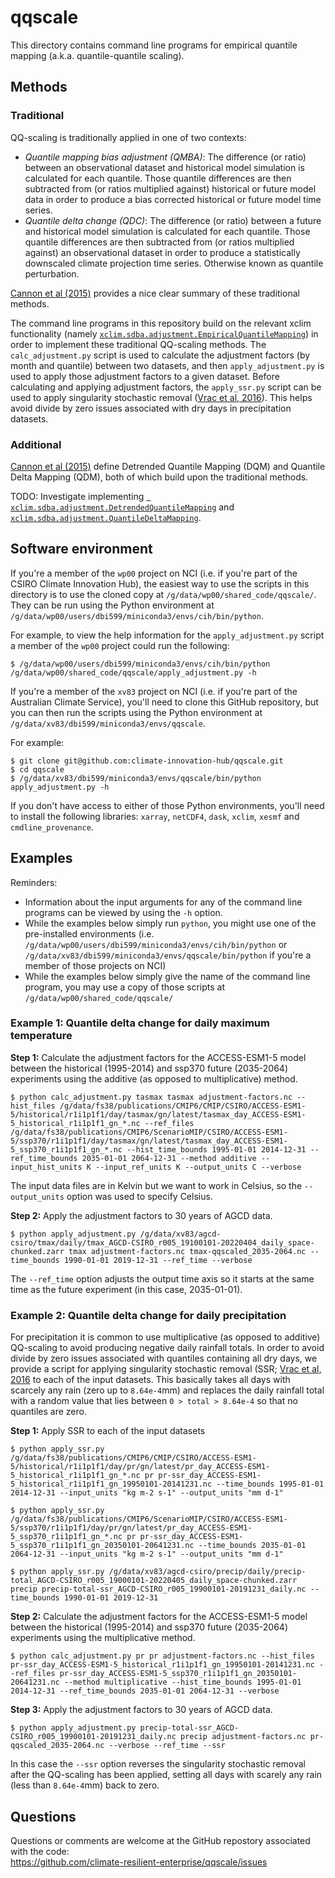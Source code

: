 # qqscale

This directory contains command line programs for empirical quantile mapping (a.k.a. quantile-quantile scaling). 

## Methods

### Traditional

QQ-scaling is traditionally applied in one of two contexts:
- *Quantile mapping bias adjustment (QMBA)*:
  The difference (or ratio) between an observational dataset and historical model simulation is calculated for each quantile.
  Those quantile differences are then subtracted from (or ratios multiplied against) historical or future model data
  in order to produce a bias corrected historical or future model time series.
- *Quantile delta change (QDC)*:
  The difference (or ratio) between a future and historical model simulation is calculated for each quantile.
  Those quantile differences are then subtracted from (or ratios multiplied against) an observational dataset
  in order to produce a statistically downscaled climate projection time series.
  Otherwise known as quantile perturbation.

[Cannon et al (2015)](https://doi.org/10.1175/JCLI-D-14-00754.1) provides a nice clear summary of these traditional methods.

The command line programs in this repository build on the relevant xclim functionality 
(namely [`xclim.sdba.adjustment.EmpiricalQuantileMapping`](https://xclim.readthedocs.io/en/stable/sdba.html))
in order to implement these traditional QQ-scaling methods.
The `calc_adjustment.py` script is used to calculate the adjustment factors (by month and quantile) between two datasets,
and then `apply_adjustment.py` is used to apply those adjustment factors to a given dataset.
Before calculating and applying adjustment factors,
the `apply_ssr.py` script can be used to apply singularity stochastic removal
([Vrac et al, 2016](https://doi.org/10.1002/2015JD024511)).
This helps avoid divide by zero issues associated with dry days in precipitation datasets. 

### Additional

[Cannon et al (2015)](https://doi.org/10.1175/JCLI-D-14-00754.1) define
Detrended Quantile Mapping (DQM) and Quantile Delta Mapping (QDM),
both of which build upon the traditional methods.

TODO: Investigate implementing
[` xclim.sdba.adjustment.DetrendedQuantileMapping`](https://xclim.readthedocs.io/en/stable/sdba.html) and 
[`xclim.sdba.adjustment.QuantileDeltaMapping`](https://xclim.readthedocs.io/en/stable/sdba.html).

## Software environment

If you're a member of the `wp00` project on NCI
(i.e. if you're part of the CSIRO Climate Innovation Hub),
the easiest way to use the scripts in this directory is to use the cloned copy at `/g/data/wp00/shared_code/qqscale/`.
They can be run using the Python environment at `/g/data/wp00/users/dbi599/miniconda3/envs/cih/bin/python`.

For example, to view the help information for the `apply_adjustment.py` script
a member of the `wp00` project could run the following:
```
$ /g/data/wp00/users/dbi599/miniconda3/envs/cih/bin/python /g/data/wp00/shared_code/qqscale/apply_adjustment.py -h
```

If you're a member of the `xv83` project on NCI
(i.e. if you're part of the Australian Climate Service),
you'll need to clone this GitHub repository,
but you can then run the scripts using the Python environment at `/g/data/xv83/dbi599/miniconda3/envs/qqscale`.

For example:
```
$ git clone git@github.com:climate-innovation-hub/qqscale.git
$ cd qqscale
$ /g/data/xv83/dbi599/miniconda3/envs/qqscale/bin/python apply_adjustment.py -h
```

If you don't have access to either of those Python environments,
you'll need to install the following libraries:
`xarray`, `netCDF4`, `dask`, `xclim`, `xesmf`  and `cmdline_provenance`.


## Examples

Reminders:
- Information about the input arguments for any of the command line programs
  can be viewed by using the `-h` option.
- While the examples below simply run `python`,
  you might use one of the pre-installed environments 
  (i.e. `/g/data/wp00/users/dbi599/miniconda3/envs/cih/bin/python` or
  `/g/data/xv83/dbi599/miniconda3/envs/qqscale/bin/python`
  if you're a member of those projects on NCI)
- While the examples below simply give the name of the command line program,
  you may use a copy of those scripts at `/g/data/wp00/shared_code/qqscale/`
  

### Example 1: Quantile delta change for daily maximum temperature

**Step 1:** Calculate the adjustment factors for the ACCESS-ESM1-5 model
between the historical (1995-2014) and ssp370 future (2035-2064) experiments
using the additive (as opposed to multiplicative) method.

```
$ python calc_adjustment.py tasmax tasmax adjustment-factors.nc --hist_files /g/data/fs38/publications/CMIP6/CMIP/CSIRO/ACCESS-ESM1-5/historical/r1i1p1f1/day/tasmax/gn/latest/tasmax_day_ACCESS-ESM1-5_historical_r1i1p1f1_gn_*.nc --ref_files /g/data/fs38/publications/CMIP6/ScenarioMIP/CSIRO/ACCESS-ESM1-5/ssp370/r1i1p1f1/day/tasmax/gn/latest/tasmax_day_ACCESS-ESM1-5_ssp370_r1i1p1f1_gn_*.nc --hist_time_bounds 1995-01-01 2014-12-31 --ref_time_bounds 2035-01-01 2064-12-31 --method additive --input_hist_units K --input_ref_units K --output_units C --verbose
```
The input data files are in Kelvin but we want to work in Celsius,
so the `--output_units` option was used to specify Celsius.

**Step 2:** Apply the adjustment factors to 30 years of AGCD data.

```
$ python apply_adjustment.py /g/data/xv83/agcd-csiro/tmax/daily/tmax_AGCD-CSIRO_r005_19100101-20220404_daily_space-chunked.zarr tmax adjustment-factors.nc tmax-qqscaled_2035-2064.nc --time_bounds 1990-01-01 2019-12-31 --ref_time --verbose
```

The `--ref_time` option adjusts the output time axis
so it starts at the same time as the future experiment (in this case, 2035-01-01).

### Example 2: Quantile delta change for daily precipitation

For precipitation it is common to use multiplicative (as opposed to additive) QQ-scaling
to avoid producing negative daily rainfall totals.
In order to avoid divide by zero issues associated with quantiles containing all dry days,
we provide a script for applying singularity stochastic removal
(SSR; [Vrac et al, 2016](https://doi.org/10.1002/2015JD024511) to each of the input datasets.
This basically takes all days with scarcely any rain (zero up to `8.64e-4`mm)
and replaces the daily rainfall total with a random value that lies between `0 > total > 8.64e-4`
so that no quantiles are zero.

**Step 1:** Apply SSR to each of the input datasets

```
$ python apply_ssr.py /g/data/fs38/publications/CMIP6/CMIP/CSIRO/ACCESS-ESM1-5/historical/r1i1p1f1/day/pr/gn/latest/pr_day_ACCESS-ESM1-5_historical_r1i1p1f1_gn_*.nc pr pr-ssr_day_ACCESS-ESM1-5_historical_r1i1p1f1_gn_19950101-20141231.nc --time_bounds 1995-01-01 2014-12-31 --input_units "kg m-2 s-1" --output_units "mm d-1"
```

```
$ python apply_ssr.py /g/data/fs38/publications/CMIP6/ScenarioMIP/CSIRO/ACCESS-ESM1-5/ssp370/r1i1p1f1/day/pr/gn/latest/pr_day_ACCESS-ESM1-5_ssp370_r1i1p1f1_gn_*.nc pr pr-ssr_day_ACCESS-ESM1-5_ssp370_r1i1p1f1_gn_20350101-20641231.nc --time_bounds 2035-01-01 2064-12-31 --input_units "kg m-2 s-1" --output_units "mm d-1"
```

```
$ python apply_ssr.py /g/data/xv83/agcd-csiro/precip/daily/precip-total_AGCD-CSIRO_r005_19000101-20220405_daily_space-chunked.zarr precip precip-total-ssr_AGCD-CSIRO_r005_19900101-20191231_daily.nc --time_bounds 1990-01-01 2019-12-31
```

**Step 2:** Calculate the adjustment factors for the ACCESS-ESM1-5 model
between the historical (1995-2014) and ssp370 future (2035-2064) experiments
using the multiplicative method.

```
$ python calc_adjustment.py pr pr adjustment-factors.nc --hist_files pr-ssr_day_ACCESS-ESM1-5_historical_r1i1p1f1_gn_19950101-20141231.nc --ref_files pr-ssr_day_ACCESS-ESM1-5_ssp370_r1i1p1f1_gn_20350101-20641231.nc --method multiplicative --hist_time_bounds 1995-01-01 2014-12-31 --ref_time_bounds 2035-01-01 2064-12-31 --verbose
```

**Step 3:** Apply the adjustment factors to 30 years of AGCD data.

```
$ python apply_adjustment.py precip-total-ssr_AGCD-CSIRO_r005_19900101-20191231_daily.nc precip adjustment-factors.nc pr-qqscaled_2035-2064.nc --verbose --ref_time --ssr
```

In this case the `--ssr` option reverses the singularity stochastic removal
after the QQ-scaling has been applied,
setting all days with scarely any rain (less than `8.64e-4`mm) back to zero.


## Questions

Questions or comments are welcome at the GitHub repostory
associated with the code:  
https://github.com/climate-resilient-enterprise/qqscale/issues
